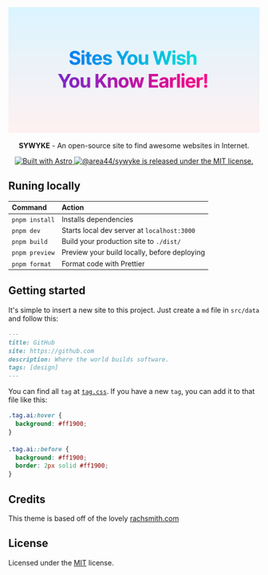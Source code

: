 ![banner](./public/og.svg)

<p align="center">
  <b>SYWYKE</b> - An open-source site to find awesome websites in Internet.
</p>

<p align="center">
  <a href="https://astro.build">
    <img src="https://astro.badg.es/v1/built-with-astro.svg" alt="Built with Astro" height="20">
  </a>
  <a href="https://github.com/AREA44/SYWYKE/blob/main/LICENSE">
    <img src="https://img.shields.io/badge/license-MIT-blue.svg" alt="@area44/sywyke is released under the MIT license." />
  </a>
</p>

## Runing locally

| Command        | Action                                       |
| :------------- | :------------------------------------------- |
| `pnpm install` | Installs dependencies                        |
| `pnpm dev`     | Starts local dev server at `localhost:3000`  |
| `pnpm build`   | Build your production site to `./dist/`      |
| `pnpm preview` | Preview your build locally, before deploying |
| `pnpm format ` | Format code with Prettier                    |

## Getting started

It's simple to insert a new site to this project. Just create a `md` file in `src/data` and follow this:

```md
---
title: GitHub
site: https://github.com
description: Where the world builds software.
tags: [design]
---
```

You can find all `tag` at [`tag.css`](./src/styles/tag.css). If you have a new `tag`, you can add it to that file like this:

```css
.tag.ai:hover {
  background: #ff1900;
}

.tag.ai::before {
  background: #ff1900;
  border: 2px solid #ff1900;
}
```

## Credits

This theme is based off of the lovely [rachsmith.com](https://github.com/rachsmithcodes/rachsmith.com)

## License

Licensed under the [MIT](LICENSE) license.
